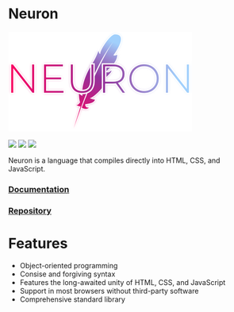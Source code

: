 # Neuron
![Neuron](/docs/g1143.png)

![](https://travis-ci.com/underpig1/neuron-lang.svg?token=mzNPUMLDXoM8ZdHFTfyh&branch=master)
![](https://github.com/underpig1/neuron-lang/workflows/neuron-lang/badge.svg)
![](https://readthedocs.org/projects/neuron-lang/badge/?version=master)

Neuron is a language that compiles directly into HTML, CSS, and JavaScript.

### [Documentation](https://neuron-lang.readthedocs.io/en/master/)
### [Repository](https://github.com/underpig1/neuron-lang)

# Features
- Object-oriented programming
- Consise and forgiving syntax
- Features the long-awaited unity of HTML, CSS, and JavaScript
- Support in most browsers without third-party software
- Comprehensive standard library

